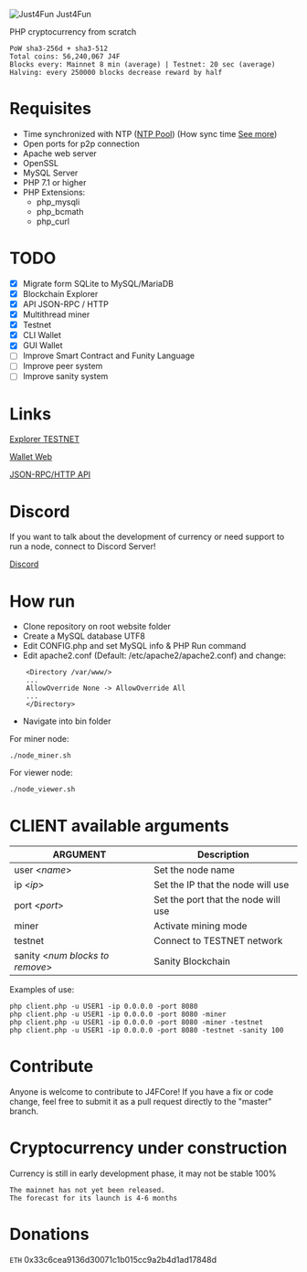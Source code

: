 ![Just4Fun](https://j4f.dev/images/just4fun_96_new.png) Just4Fun

PHP cryptocurrency from scratch

```
PoW sha3-256d + sha3-512 
Total coins: 56,240,067 J4F
Blocks every: Mainnet 8 min (average) | Testnet: 20 sec (average)
Halving: every 250000 blocks decrease reward by half
```

# Requisites

- Time synchronized with NTP ([NTP Pool](https://www.pool.ntp.org)) 
(How sync time [See more](https://www.digitalocean.com/community/tutorials/how-to-set-up-time-synchronization-on-ubuntu-16-04))
- Open ports for p2p connection
- Apache web server
- OpenSSL
- MySQL Server
- PHP 7.1 or higher
- PHP Extensions:
  - php_mysqli
  - php_bcmath
  - php_curl
  
# TODO
- [x] Migrate form SQLite to MySQL/MariaDB
- [x] Blockchain Explorer
- [x] API JSON-RPC / HTTP
- [x] Multithread miner
- [x] Testnet
- [x] CLI Wallet
- [x] GUI Wallet
- [ ] Improve Smart Contract and Funity Language
- [ ] Improve peer system
- [ ] Improve sanity system

# Links
[Explorer TESTNET](https://testnet.j4f.dev)

[Wallet Web](https://wallet.j4f.dev)

[JSON-RPC/HTTP API](https://github.com/j4f-foundation/J4FCore/wiki/API-JSON-RPC-HTTP)

# Discord

If you want to talk about the development of currency or need support to run a node, connect to Discord Server!

[Discord](https://discord.gg/kcSGSaa)

# How run
- Clone repository on root website folder
- Create a MySQL database UTF8
- Edit CONFIG.php and set MySQL info & PHP Run command
- Edit apache2.conf (Default: /etc/apache2/apache2.conf) and change:
```
    <Directory /var/www/>
    ...
    AllowOverride None -> AllowOverride All
    ...
    </Directory>
```

- Navigate into bin folder

For miner node:
```
./node_miner.sh
```

For viewer node:
```
./node_viewer.sh
```
  
# CLIENT available arguments
|ARGUMENT   	|Description   							|
|---			|---									|
|user <*name*>   		|Set the node name   				|
|ip <*ip*>   			|Set the IP that the node will use   	|
|port <*port*>   		|Set the port that the node will use   	|
|miner   		|Activate mining mode   				|
|testnet   		|Connect to TESTNET network   			|
|sanity <*num blocks to remove*>   		|Sanity Blockchain			   			|

Examples of use:
```
php client.php -u USER1 -ip 0.0.0.0 -port 8080
php client.php -u USER1 -ip 0.0.0.0 -port 8080 -miner
php client.php -u USER1 -ip 0.0.0.0 -port 8080 -miner -testnet
php client.php -u USER1 -ip 0.0.0.0 -port 8080 -testnet -sanity 100
```

# Contribute
Anyone is welcome to contribute to J4FCore! 
If you have a fix or code change, feel free to submit it as a pull request directly to the "master" branch.

# Cryptocurrency under construction
Currency is still in early development phase, it may not be stable 100%
```
The mainnet has not yet been released.
The forecast for its launch is 4-6 months
```

# Donations
`ETH` 0x33c6cea9136d30071c1b015cc9a2b4d1ad17848d